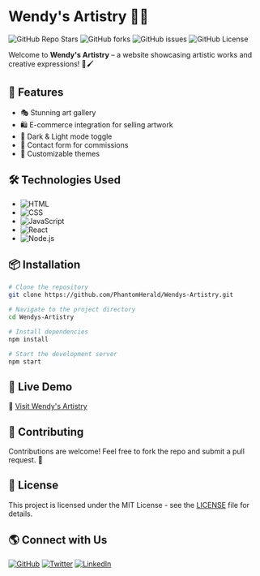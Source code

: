 
# Wendy's Artistry 🎨✨

![GitHub Repo Stars](https://img.shields.io/github/stars/PhantomHerald/Wendys-Artistry?style=social)
![GitHub forks](https://img.shields.io/github/forks/PhantomHerald/Wendys-Artistry?style=social)
![GitHub issues](https://img.shields.io/github/issues/PhantomHerald/Wendys-Artistry)
![GitHub License](https://img.shields.io/github/license/PhantomHerald/Wendys-Artistry)

Welcome to **Wendy's Artistry** – a website showcasing artistic works and creative expressions! 🎨🖌️

## 🚀 Features
- 🎭 Stunning art gallery
- 🛍️ E-commerce integration for selling artwork
- 🌙 Dark & Light mode toggle
- 📩 Contact form for commissions
- 🎨 Customizable themes

## 🛠️ Technologies Used
- ![HTML](https://img.shields.io/badge/-HTML-orange?style=flat&logo=html5)
- ![CSS](https://img.shields.io/badge/-CSS-blue?style=flat&logo=css3)
- ![JavaScript](https://img.shields.io/badge/-JavaScript-yellow?style=flat&logo=javascript)
- ![React](https://img.shields.io/badge/-React-blue?style=flat&logo=react)
- ![Node.js](https://img.shields.io/badge/-Node.js-green?style=flat&logo=node.js)

## 📦 Installation
```sh
# Clone the repository
git clone https://github.com/PhantomHerald/Wendys-Artistry.git

# Navigate to the project directory
cd Wendys-Artistry

# Install dependencies
npm install

# Start the development server
npm start
```

## 📌 Live Demo
🔗 [Visit Wendy's Artistry](https://PhantomHerald.github.io/Wendys-Artistry)

## 🤝 Contributing
Contributions are welcome! Feel free to fork the repo and submit a pull request. 🚀

## 📜 License
This project is licensed under the MIT License - see the [LICENSE](LICENSE) file for details.

## 🌎 Connect with Us
[![GitHub](https://img.shields.io/badge/-GitHub-181717?style=flat&logo=github)](https://github.com/PhantomHerald)
[![Twitter](https://img.shields.io/badge/-Twitter-1DA1F2?style=flat&logo=twitter)](https://twitter.com/yourhandle)
[![LinkedIn](https://img.shields.io/badge/-LinkedIn-0077B5?style=flat&logo=linkedin)](https://linkedin.com/in/yourhandle)
